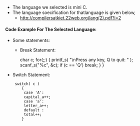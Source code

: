 - The language we selected is mini C.
- The language soecification for thatlanguage is given below,
   - http://compilersatkiet.22web.org/lang(2).pdf?i=2

#### Code Example For The Selected Language:

-  Some statements:

    - Break Statement:

       char c;
       for(;;) {
       printf_s( "\nPress any key, Q to quit: " );
       scanf_s("%c", &c);
       if (c == 'Q')
          break;
           }
         }

- Switch Statement:

       switch( c )
          {
           case 'A':
           capital_a++;
           case 'a':
           letter_a++;
           default :
           total++;
          }    





